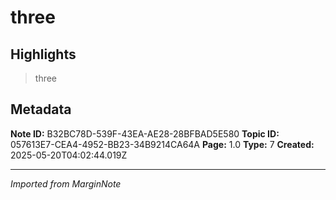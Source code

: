 # three 

## Highlights

> three 

## Metadata

**Note ID:** B32BC78D-539F-43EA-AE28-28BFBAD5E580
**Topic ID:** 057613E7-CEA4-4952-BB23-34B9214CA64A
**Page:** 1.0
**Type:** 7
**Created:** 2025-05-20T04:02:44.019Z

---
*Imported from MarginNote*